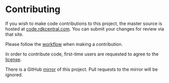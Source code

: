 Contributing
============

If you wish to make code contributions to this project, the master source is hosted at [code.rdkcentral.com](https://code.rdkcentral.com/r/#/admin/projects/devices/intel-x86-pc/rdkri/westeros).
You can submit your changes for review via that site.

Please follow the [workflow](https://wiki.rdkcentral.com/display/CMF/Gerrit+Development+Workflow) when making a contribution.

In order to contribute code, first-time users are requested to agree to the [license](https://wiki.rdkcentral.com/signup.action).

There is a GitHub [mirror](https://github.com/rdkcmf/westeros-emulator) of this project. Pull requests to the mirror will be ignored.
